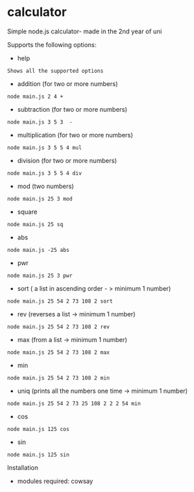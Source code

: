 # calculator
Simple node.js calculator- made in the 2nd year of uni

Supports the following options:
- help 
```
Shows all the supported options
```
- addition (for two or more numbers)
```
node main.js 2 4 +
```
- subtraction (for two or more numbers)
```
node main.js 3 5 3  -
```
- multiplication (for two or more numbers)
```
node main.js 3 5 5 4 mul
```
- division (for two or more numbers)
```
node main.js 3 5 5 4 div
```

- mod (two numbers)
```
node main.js 25 3 mod
```

- square 
```
node main.js 25 sq
```
- abs
```
node main.js -25 abs
```
- pwr
```
node main.js 25 3 pwr
```
- sort ( a list in ascending order - > minimum 1 number)
```
node main.js 25 54 2 73 108 2 sort
```
- rev (reverses a list -> minimum 1 number)
```
node main.js 25 54 2 73 108 2 rev
```
- max (from a list -> minimum 1 number)
```
node main.js 25 54 2 73 108 2 max
```
- min
```
node main.js 25 54 2 73 108 2 min
```
- uniq (prints all the numbers one time -> minimum 1 number)
```
node main.js 25 54 2 73 25 108 2 2 2 54 min
```
- cos
```
node main.js 125 cos
```
- sin
```
node main.js 125 sin
```


Installation
- modules required: cowsay
